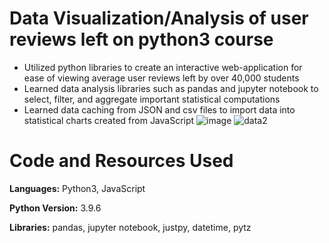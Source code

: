 # Data Visualization/Analysis of user reviews left on python3 course 
* Utilized python libraries to create an interactive web-application for ease of viewing average user reviews left by over 40,000 students
* Learned data analysis libraries such as pandas and jupyter notebook to select, filter, and aggregate important statistical computations
* Learned data caching from JSON and csv files to import data into statistical charts created from JavaScript
![image](https://user-images.githubusercontent.com/89174669/131264810-5b95c43f-3a71-4d5c-92a7-eea68ce2b5bd.png)
![data2](https://user-images.githubusercontent.com/89174669/131264912-49e270ec-0184-47f4-8c6d-9c6811e59bda.png)
# Code and Resources Used
**Languages:** Python3, JavaScript

**Python Version:** 3.9.6

**Libraries:** pandas, jupyter notebook, justpy, datetime, pytz 
